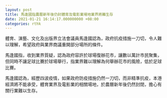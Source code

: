 ```yaml
---
layout: post
title: 馬逢國指農曆新年後仍封體育及電影業場地業界將難生存
date: 2021-01-21 16:14:17.000000000 +08:00
categories: rthk
---
```


體育、演藝、文化及出版界立法會議員馬逢國認為，政府抗疫措施一刀切，令人難以理解，希望政府與業界商議重開部分場所的條件。

馬逢國指，收到業界質疑，認為政府容許於球場復辦花市，讓數以萬計市民聚集，但同時不讓足球比賽於球場舉行，指業界難以理解為何舉辦花市的風險，低於足球比賽。

馬逢國認為，經歷四波疫情，如果政府防疫措施仍然一刀切，而非精準抗疫，本港經濟將不能承受，體育業界及電影業的相關場地，於農曆新年後仍然封閉，擔心有關行業難以生存。

